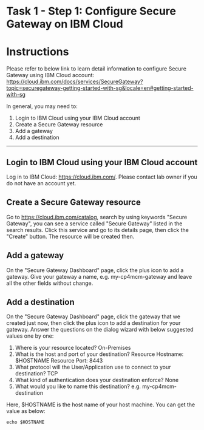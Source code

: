 # Task 1 - Step 1: Configure Secure Gateway on IBM Cloud

Instructions
============

Please refer to below link to learn detail information to configure Secure Gateway using IBM Cloud account:
https://cloud.ibm.com/docs/services/SecureGateway?topic=securegateway-getting-started-with-sg&locale=en#getting-started-with-sg

In general, you may need to:

1) Login to IBM Cloud using your IBM Cloud account
2) Create a Secure Gateway resource
3) Add a gateway
4) Add a destination

---

## Login to IBM Cloud using your IBM Cloud account

Log in to IBM Cloud: https://cloud.ibm.com/. Please contact lab owner if you do not have an account yet.

## Create a Secure Gateway resource

Go to https://cloud.ibm.com/catalog, search by using keywords "Secure Gateway", you can see a service called "Secure Gateway" listed in the search results. Click this service and go to its details page, then click the "Create" button. The resource will be created then.

## Add a gateway

On the "Secure Gateway Dashboard" page, click the plus icon to add a gateway. Give your gateway a name, e.g. my-cp4mcm-gateway and leave all the other fields without change.

## Add a destination

On the "Secure Gateway Dashboard" page, click the gateway that we created just now, then click the plus icon to add a destination for your gateway. Answer the questions on the dialog wizard with below suggested values one by one:

1) Where is your resource located? On-Premises
2) What is the host and port of your destination? 
   Resource Hostname: $HOSTNAME
   Resource Port: 8443
3) What protocol will the User/Application use to connect to your destination? TCP
4) What kind of authentication does your destination enforce? None
5) What would you like to name this destination? e.g. my-cp4mcm-destination

Here, $HOSTNAME is the host name of your host machine. You can get the value as below:

```shell
echo $HOSTNAME
```
